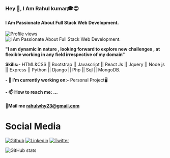 ### Hey 👋, I Am Rahul kumar🎓😊 
#### I Am Passionate About Full Stack Web Development.
![Profile views](https://gpvc.arturio.dev/rahulkr23)  
![I Am Passionate About Full Stack Web Development.](https://i.postimg.cc/W3Fkqkq6/resize-1617223121208075169820210401015411.png)

**"I am dynamic in nature , looking forward to explore new challenges , at flexible working in any field irrespective of my domain"**

**Skills:-** 
HTML&CSS || Bootstrap || Javascript || React Js || Jquery || Node js || Express || Python || Django || Php || Sql || MongoDB.

**- 🔭 I’m currently working on:-** 
           Personal Project🖥 

**- 📫 How to reach me: ...**
 #### 💌Mail me [rahulwhy23@gmail.com]()


# Social Media #
[![Github](https://img.shields.io/badge/-Github-000?style=flat&logo=Github&logoColor=white)](https://github.com/rahulkr23)
[![Linkedin](https://img.shields.io/badge/-LinkedIn-blue?style=flat&logo=Linkedin&logoColor=white)](https://www.linkedin.com/in/rahulkr23)
[![Twitter](https://img.shields.io/badge/-twitter-c13584?style=flat&labelColor=c13584&logo=twitter&logoColor=white)](https://twitter.com/@rahulwhy23)






![GitHub stats](https://github-readme-stats.vercel.app/api?username=rahulkr23&show_icons=true&theme=tokyonight)  


